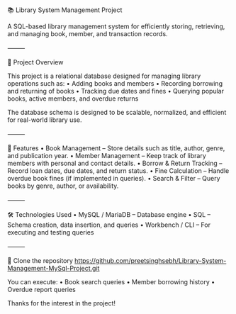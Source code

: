 📚 Library System Management Project

A SQL-based library management system for efficiently storing, retrieving, and managing book, member, and transaction records.

⸻

📌 Project Overview

This project is a relational database designed for managing library operations such as:
	•	Adding books and members
	•	Recording borrowing and returning of books
	•	Tracking due dates and fines
	•	Querying popular books, active members, and overdue returns

The database schema is designed to be scalable, normalized, and efficient for real-world library use.

⸻

📂 Features
	•	Book Management – Store details such as title, author, genre, and publication year.
	•	Member Management – Keep track of library members with personal and contact details.
	•	Borrow & Return Tracking – Record loan dates, due dates, and return status.
	•	Fine Calculation – Handle overdue book fines (if implemented in queries).
	•	Search & Filter – Query books by genre, author, or availability.

⸻

🛠️ Technologies Used
	•	MySQL / MariaDB – Database engine
	•	SQL – Schema creation, data insertion, and queries
	•	Workbench / CLI – For executing and testing queries

⸻

🌟 Clone the repository
https://github.com/preetsinghsebh/Library-System-Management-MySql-Project.git

You can execute:
	•	Book search queries
	•	Member borrowing history
	•	Overdue report queries

 Thanks for the interest in the project!
